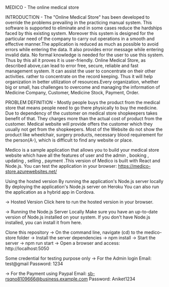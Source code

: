 MEDICO - The online medical store

INTRODUCTION - The "Online Medical Store" has been developed to override the problems prevailing in the practicing manual system. This software is supported to eliminate and in some cases reduce the hardships faced by this existing system. Moreover this system is designed for the particular need of the company to carry out operations in a smooth and effective manner.The application is reduced as much as possible to avoid errors while entering the data. It also provides error message while entering invalid data. No formal knowledge is needed for the user to use this system. Thus by this all it proves it is user-friendly. Online Medical Store, as described above,can lead to error free, secure, reliable and fast management system. It can assist the user to concentrate on their other activities. rather to concentrate on the record keeping. Thus it will help organization in better utilization of resources.Every organization, whether big or small, has challenges to overcome and managing the information of Medicine Company, Customer, Medicine Stock, Payment, Order.

PROBLEM DEFINITION - Mostly people buys the product from the medical store that means people need to go there physically to buy the medicine. Due to dependency of the customer on medical store shopkeepers takes benefit of that. They charges more than the actual cost of product from the customer. Medical website will provide offers the customer which they usually not get from the shopkeepers. Most of the Website do not show the product like wheelchair, surgery products, necessary blood requirement for the person(A-), which is difficult to find any website or place.

Medico is a sample application that allows you to build your medical store website which have all the features of user and the admin , booking , updating , selling , payment .This version of Medico is built with React and Node.js. You can test the application in your browser: https://medico-store.azurewebsites.net/

Using the hosted version By running the application's Node.js server locally By deploying the application's Node.js server on Heroku You can also run the application as a hybrid app in Cordova.

-> Hosted Version Click here to run the hosted version in your browser.

-> Running the Node.js Server Locally Make sure you have an up-to-date version of Node.js installed on your system. If you don't have Node.js installed, you can install it from here.

Clone this repository -> On the command line, navigate (cd) to the medico-store folder -> Install the server dependencies -> npm install -> Start the server -> npm run start -> Open a browser and access: http://localhost:5050

Some credential for testing purpose only -> For the Admin login Email: test@gmail Password: 1234

-> For the Payment using Paypal Email: sb-rsqno8109666@business.example.com Password: Aniket1234
